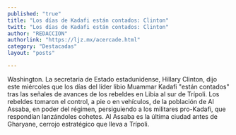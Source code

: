 ```yaml
---
published: "true"
title: "Los días de Kadafi están contados: Clinton"
twitt: "Los días de Kadafi están contados: Clinton"
author: "REDACCION"
authorlink: "https://ljz.mx/acercade.html"
category: "Destacadas"
layout: "posts"

---
```



  Washington. La secretaria de Estado estadunidense, Hillary Clinton, dijo este miércoles que los días del líder libio Muammar Kadafi "están contados" tras las señales de avances de los rebeldes en Libia al sur de Trípoli. 
    Los rebeldes tomaron el control, a pie o en vehículos, de la población de Al Assaba, en poder del régimen, persiguiendo a los militares pro-Kadafi, que respondían lanzándoles cohetes. Al Assaba es la última ciudad antes de Gharyane, cerrojo estratégico que lleva a Trípoli.
  

